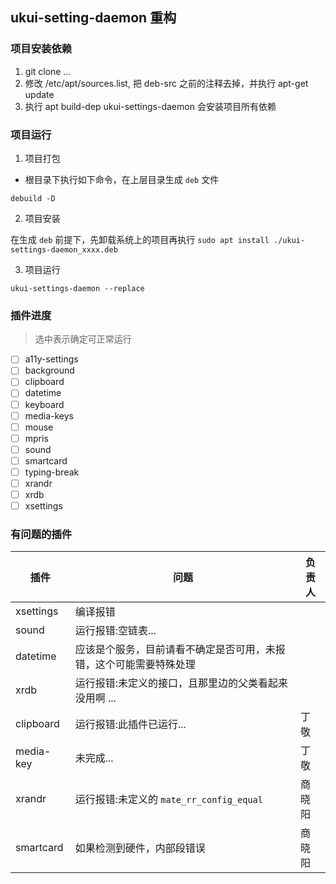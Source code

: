 ## ukui-setting-daemon 重构

### 项目安装依赖

1. git clone ...
2. 修改 /etc/apt/sources.list, 把 deb-src 之前的注释去掉，并执行 apt-get update
2. 执行 apt build-dep ukui-settings-daemon 会安装项目所有依赖

### 项目运行

1. 项目打包

- 根目录下执行如下命令，在上层目录生成 `deb` 文件

```shell
debuild -D
```

2. 项目安装

在生成 `deb` 前提下，先卸载系统上的项目再执行 `sudo apt install ./ukui-settings-daemon_xxxx.deb`

3. 项目运行

`ukui-settings-daemon --replace`

### 插件进度

> 选中表示确定可正常运行

- [ ] a11y-settings
- [ ] background
- [ ] clipboard
- [ ] datetime
- [ ] keyboard
- [ ] media-keys
- [ ] mouse
- [ ] mpris
- [ ] sound
- [ ] smartcard
- [ ] typing-break
- [ ] xrandr
- [ ] xrdb
- [ ] xsettings

### 有问题的插件

| 插件 | 问题 | 负责人 |
| --- | --- | --- |
| xsettings | 编译报错| |
| sound | 运行报错:空链表... | |
| datetime | 应该是个服务，目前请看不确定是否可用，未报错，这个可能需要特殊处理 | |
| xrdb | 运行报错:未定义的接口，且那里边的父类看起来没用啊 ...| |
| clipboard | 运行报错:此插件已运行...| 丁敬 |
| media-key | 未完成...| 丁敬 |
| xrandr | 运行报错:未定义的 `mate_rr_config_equal` | 商晓阳 |
| smartcard | 如果检测到硬件，内部段错误 | 商晓阳 |
